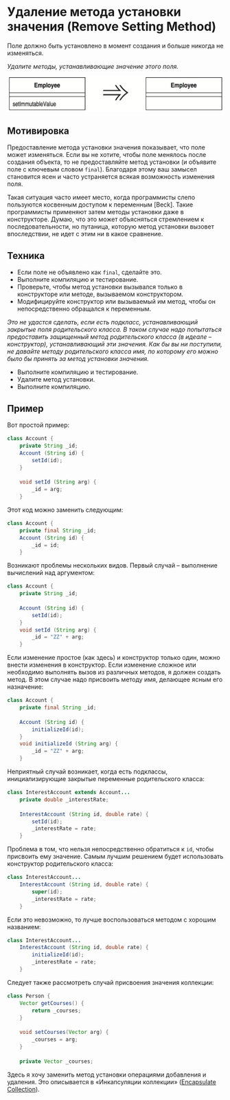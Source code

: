 # Удаление метода установки значения (Remove Setting Method)

Поле должно быть установлено в момент создания и больше никогда не изменяться.

_Удалите методы, устанавливающие значение этого поля._

![](images/Remove-Setting-Method.jpg)

## Мотивировка

Предоставление метода установки значения показывает, что поле может изменяться. Если вы не хотите, чтобы поле менялось после создания объекта, то не предоставляйте метод установки (и объявите поле с ключевым словом `final`). Благодаря этому ваш замысел становится ясен и часто устраняется всякая возможность изменения поля.

Такая ситуация часто имеет место, когда программисты слепо пользуются косвенным доступом к переменным [Beck]. Такие программисты применяют затем методы установки даже в конструкторе. Думаю, что это может объясняться стремлением к последовательности, но путаница, которую метод установки вызовет впоследствии, не идет с этим ни в какое сравнение.

## Техника

* Если поле не объявлено как `final`, сделайте это.
* Выполните компиляцию и тестирование.
* Проверьте, чтобы метод установки вызывался только в конструкторе или методе, вызываемом конструктором.
* Модифицируйте конструктор или вызываемый им метод, чтобы он непосредственно обращался к переменным.

_Это не удастся сделать, если есть подкласс, устанавливающий закрытые поля родительского класса. В таком случае надо попытаться предоставить защищенный метод родительского класса (в идеале – конструктор), устанавливающий эти значения. Как бы вы ни поступили, не давайте методу родительского класса имя, по которому его можно было бы принять за метод установки значения._

* Выполните компиляцию и тестирование.
* Удалите метод установки.
* Выполните компиляцию.

## Пример

Вот простой пример:

```java
class Account {
    private String _id;
    Account (String id) {
        setId(id);
    }
    
    void setId (String arg) {
        _id = arg;
    }
```

Этот код можно заменить следующим:

```java
class Account {
    private final String _id;
    Account (String id) {
        _id = id;
    }
```

Возникают проблемы нескольких видов. Первый случай – выполнение вычислений над аргументом:

```java
class Account {
    private String _id;
    
    Account (String id) {
        setId(id);
    }
    void setId (String arg) {
        _id = "ZZ" + arg;
    }
```

Если изменение простое (как здесь) и конструктор только один, можно внести изменения в конструктор. Если изменение сложное или необходимо выполнять вызов из различных методов, я должен создать метод. В этом случае надо присвоить методу имя, делающее ясным его назначение:

```java
class Account {
    private final String _id;
    
    Account (String id) {
        initializeId(id);
    }
    void initializeId (String arg) {
        _id = "ZZ" + arg;
    }
```

Неприятный случай возникает, когда есть подклассы, инициализирующие закрытые переменные родительского класса:

```java
class InterestAccount extends Account...
    private double _interestRate;
    
    InterestAccount (String id, double rate) {
        setId(id);
        _interestRate = rate;
    }
```

Проблема в том, что нельзя непосредственно обратиться к `id`, чтобы присвоить ему значение. Самым лучшим решением будет использовать конструктор родительского класса:

```java
class InterestAccount...
    InterestAccount (String id, double rate) {
        super(id);
        _interestRate = rate;
    }
```

Если это невозможно, то лучше воспользоваться методом с хорошим названием:

```java
class InterestAccount...
    InterestAccount (String id, double rate) {
        initializeId(id);
        _interestRate = rate;
    }
```

Следует также рассмотреть случай присвоения значения коллекции:

```java
class Person {
    Vector getCourses() {
        return _courses;
    }
    
    void setCourses(Vector arg) {
        _courses = arg;
    }

    private Vector _courses;
```

Здесь я хочу заменить метод установки операциями добавления и удаления. Это описывается в «Инкапсуляции коллекции» ([Encapsulate Collection](Encapsulate-Collection.md)).